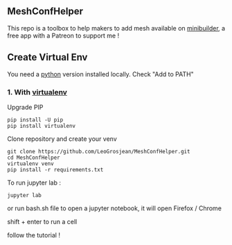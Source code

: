 ## MeshConfHelper 
This repo is a toolbox to help makers to add  mesh available on [minibuilder](https://www.patreon.com/mini_builder), a free app with a Patreon to support me !


## Create Virtual Env
You need a [python](https://www.python.org/downloads/) version installed locally.
Check "Add to PATH"

### 1. With [virtualenv](https://github.com/pypa/virtualenv)

Upgrade PIP 
    
```shell script
pip install -U pip
pip install virtualenv
```

Clone repository and create your venv

```shell script
git clone https://github.com/LeoGrosjean/MeshConfHelper.git
cd MeshConfHelper
virtualenv venv
pip install -r requirements.txt
```

To run jupyter lab :
```shell
jupyter lab
```

or run bash.sh file to open a jupyter notebook, it will open Firefox / Chrome

shift + enter to run a cell

follow the tutorial !